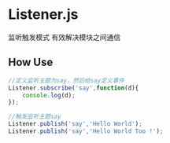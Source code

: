 # Listener.js
监听触发模式 有效解决模块之间通信

## How Use

```javascript
//定义监听主题为say，然后给say定义事件
Listener.subscribe('say',function(d){
	console.log(d);
});

//触发监听主题say
Listener.publish('say','Hello World');
Listener.publish('say','Hello World Too !');
```
